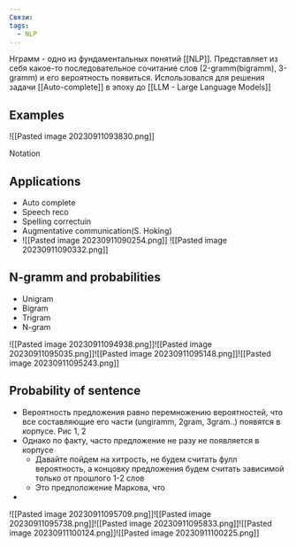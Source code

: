 ```yaml
---
Связи: 
tags:
  - NLP
---
```

Нграмм - одно из фундаментальных понятий [[NLP]]. Представляет из себя какое-то последовательное сочитание слов (2-gramm(bigramm), 3-gramm) и его вероятность появиться.
Использовался для решения задачи [[Auto-complete]] в эпоху до [[LLM  - Large Language Models]]

## Examples
![[Pasted image 20230911093830.png]]




 Notation

## Applications
- Auto complete
- Speech reco
- Spelling correctuin
- Augmentative communication(S. Hoking)
- ![[Pasted image 20230911090254.png]]
![[Pasted image 20230911090332.png]]


## N-gramm and probabilities
- Unigram
- Bigram
- Trigram
- N-gram

![[Pasted image 20230911094938.png]]![[Pasted image 20230911095035.png]]![[Pasted image 20230911095148.png]]![[Pasted image 20230911095243.png]]


## Probability of sentence
- Вероятность предложения равно перемножению вероятностей, что все составляющие его части (ungiramm, 2gram, 3gram..) появятся в корпусе. Рис 1, 2
- Однако по факту, часто предложение не разу не появляется в корпусе 
	- Давайте пойдем на хитрость, не будем считать фулл вероятность, а концовку предложения будем считать зависимой только от прошлого 1-2 слов
	- Это предположение Маркова, что 
- 
![[Pasted image 20230911095709.png]]![[Pasted image 20230911095738.png]]![[Pasted image 20230911095833.png]]![[Pasted image 20230911100124.png]]![[Pasted image 20230911100225.png]]